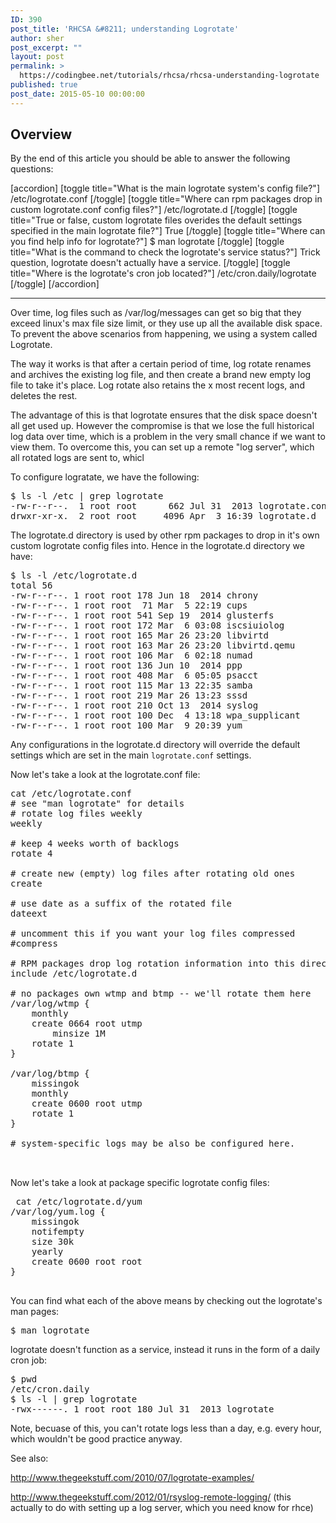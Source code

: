```yaml
---
ID: 390
post_title: 'RHCSA &#8211; understanding Logrotate'
author: sher
post_excerpt: ""
layout: post
permalink: >
  https://codingbee.net/tutorials/rhcsa/rhcsa-understanding-logrotate
published: true
post_date: 2015-05-10 00:00:00
---
```

<h2>Overview</h2>
By the end of this article you should be able to answer the following questions:

[accordion]
[toggle title="What is the main logrotate system's config file?"]
/etc/logrotate.conf
[/toggle]
[toggle title="Where can rpm packages drop in custom logrotate.conf config files?"]
/etc/logrotate.d
[/toggle]
[toggle title="True or false, custom logrotate files overides the default settings specified in the main logrotate file?"]
True
[/toggle]
[toggle title="Where can you find help info for logrotate?"]
$ man logrotate
[/toggle]
[toggle title="What is the command to check the logrotate's service status?"]
Trick question, logrotate doesn't actually have a service.
[/toggle]
[toggle title="Where is the logrotate's cron job located?"]
/etc/cron.daily/logrotate
[/toggle]
[/accordion]

<hr/>



Over time, log files such as /var/log/messages can get so big that they exceed linux's max file size limit, or they use up all the available disk space. To prevent the above scenarios from happening, we using a system called Logrotate. 


The way it works is that after a certain period of time, log rotate renames and archives the existing log file, and then create a brand new empty log file to take it's place. Log rotate also retains the x most recent logs, and deletes the rest. 

The advantage of this is that logrotate ensures that the disk space doesn't all get used up. However the compromise is that we lose the full historical log data over time, which is a problem in the very small chance if we want to view them. To overcome this, you can set up a remote "log server", which all rotated logs are sent to, whicl 


To configure logratate, we have the following:


<pre>
$ ls -l /etc | grep logrotate
-rw-r--r--.  1 root root      662 Jul 31  2013 logrotate.conf
drwxr-xr-x.  2 root root     4096 Apr  3 16:39 logrotate.d
</pre>

The logrotate.d directory is used by other rpm packages to drop in it's own custom logrotate config files into. Hence in the logrotate.d directory we have:

<pre>
$ ls -l /etc/logrotate.d
total 56
-rw-r--r--. 1 root root 178 Jun 18  2014 chrony
-rw-r--r--. 1 root root  71 Mar  5 22:19 cups
-rw-r--r--. 1 root root 541 Sep 19  2014 glusterfs
-rw-r--r--. 1 root root 172 Mar  6 03:08 iscsiuiolog
-rw-r--r--. 1 root root 165 Mar 26 23:20 libvirtd
-rw-r--r--. 1 root root 163 Mar 26 23:20 libvirtd.qemu
-rw-r--r--. 1 root root 106 Mar  6 02:18 numad
-rw-r--r--. 1 root root 136 Jun 10  2014 ppp
-rw-r--r--. 1 root root 408 Mar  6 05:05 psacct
-rw-r--r--. 1 root root 115 Mar 13 22:35 samba
-rw-r--r--. 1 root root 219 Mar 26 13:23 sssd
-rw-r--r--. 1 root root 210 Oct 13  2014 syslog
-rw-r--r--. 1 root root 100 Dec  4 13:18 wpa_supplicant
-rw-r--r--. 1 root root 100 Mar  9 20:39 yum
</pre>


Any configurations in the logrotate.d directory will override the default settings which are set in the main <code>logrotate.conf</code> settings. 

Now let's take a look at the logrotate.conf file:


<pre>
cat /etc/logrotate.conf
# see "man logrotate" for details
# rotate log files weekly
weekly

# keep 4 weeks worth of backlogs
rotate 4

# create new (empty) log files after rotating old ones
create

# use date as a suffix of the rotated file
dateext

# uncomment this if you want your log files compressed
#compress

# RPM packages drop log rotation information into this directory
include /etc/logrotate.d

# no packages own wtmp and btmp -- we'll rotate them here
/var/log/wtmp {
    monthly
    create 0664 root utmp
        minsize 1M
    rotate 1
}

/var/log/btmp {
    missingok
    monthly
    create 0600 root utmp
    rotate 1
}

# system-specific logs may be also be configured here.


</pre>

Now let's take a look at package specific logrotate config files:


<pre>
 cat /etc/logrotate.d/yum
/var/log/yum.log {
    missingok
    notifempty
    size 30k
    yearly
    create 0600 root root
}

</pre>

You can find what each of the above means by checking out the logrotate's man pages:

<pre>
$ man logrotate
</pre>

logrotate doesn't function as a service, instead it runs in the form of a daily cron job:

<pre>
$ pwd
/etc/cron.daily
$ ls -l | grep logrotate
-rwx------. 1 root root 180 Jul 31  2013 logrotate
</pre>

Note, becuase of this, you can't rotate logs less than a day, e.g. every hour, which wouldn't be good practice anyway. 


See also:

http://www.thegeekstuff.com/2010/07/logrotate-examples/


<a href="http://www.thegeekstuff.com/2012/01/rsyslog-remote-logging/">http://www.thegeekstuff.com/2012/01/rsyslog-remote-logging/</a> (this actually to do with setting up a log server, which you need know for rhce)